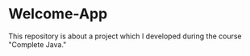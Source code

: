 # Welcome-App
This repository is about a project which I developed during the course "Complete Java."
